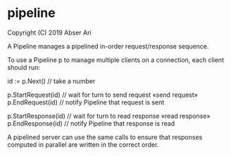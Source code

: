 # pipeline

Copyright (C) 2019 Abser Ari

A Pipeline manages a pipelined in-order request/response sequence.

To use a Pipeline p to manage multiple clients on a connection,
each client should run:

id := p.Next() // take a number

p.StartRequest(id) // wait for turn to send request
«send request»
p.EndRequest(id)   // notify Pipeline that request is sent

p.StartResponse(id)    // wait for turn to read response
«read response»
p.EndResponse(id)  // notify Pipeline that response is read

A pipelined server can use the same calls to ensure that
responses computed in parallel are written in the correct order.
